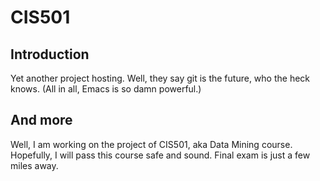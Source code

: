 CIS501
======

## Introduction
Yet another project hosting. Well, they say git is the future, who the heck knows. (All in all, Emacs is so damn powerful.)

## And more
Well, I am working on the project of CIS501, aka Data Mining course. Hopefully, I will pass this course safe and sound. 
Final exam is just a few miles away.
